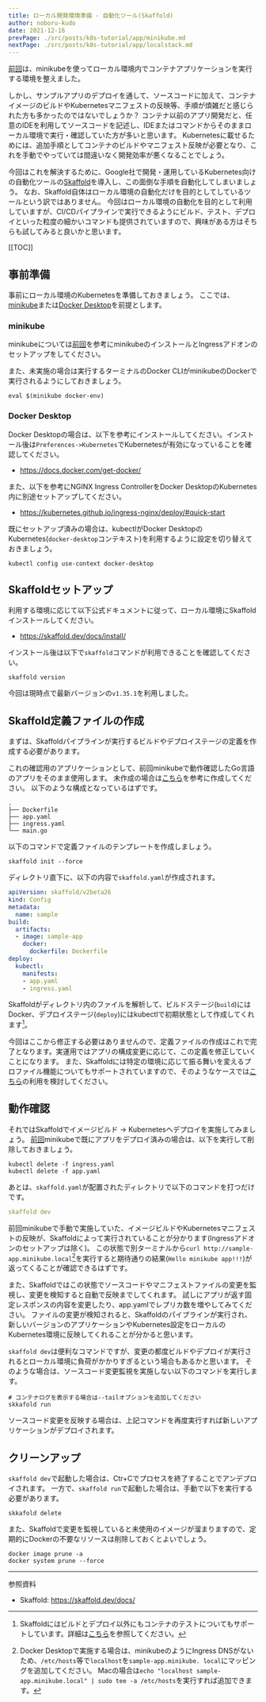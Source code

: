 ```yaml
---
title: ローカル開発環境準備 - 自動化ツール(Skaffold)
author: noboru-kudo
date: 2021-12-16
prevPage: ./src/posts/k8s-tutorial/app/minikube.md
nextPage: ./src/posts/k8s-tutorial/app/localstack.md
---
```


[前回](/containers/k8s/tutorial/app/minikube/)は、minikubeを使ってローカル環境内でコンテナアプリケーションを実行する環境を整えました。

しかし、サンプルアプリのデプロイを通して、ソースコードに加えて、コンテナイメージのビルドやKubernetesマニフェストの反映等、手順が煩雑だと感じられた方も多かったのではないでしょうか？
コンテナ以前のアプリ開発だと、任意のIDEを利用してソースコードを記述し、IDEまたはコマンドからそのままローカル環境で実行・確認していた方が多いと思います。
Kubernetesに載せるためには、追加手順としてコンテナのビルドやマニフェスト反映が必要となり、これを手動でやっていては間違いなく開発効率が悪くなることでしょう。

今回はこれを解決するために、Google社で開発・運用しているKubernetes向けの自動化ツールの[Skaffold](https://skaffold.dev/)を導入し、この面倒な手順を自動化してしまいましょう。
なお、Skaffold自体はローカル環境の自動化だけを目的としてしているツールという訳ではありません。
今回はローカル環境の自動化を目的として利用していますが、CI/CDパイプラインで実行できるようにビルド、テスト、デプロイといった粒度の細かいコマンドも提供されていますので、興味がある方はそちらも試してみると良いかと思います。

[[TOC]]

## 事前準備

事前にローカル環境のKubernetesを準備しておきましょう。
ここでは、[minikube](https://minikube.sigs.k8s.io/)または[Docker Desktop](https://docs.docker.com/desktop/kubernetes/)を前提とします。

### minikube
minikubeについては[前回](/containers/k8s/tutorial/app/minikube/)を参考にminikubeのインストールとIngressアドオンのセットアップをしてください。

また、未実施の場合は実行するターミナルのDocker CLIがminikubeのDockerで実行されるようにしておきましょう。

```shell
eval $(minikube docker-env)
```

### Docker Desktop
Docker Desktopの場合は、以下を参考にインストールしてください。インストール後は`Preferences->Kubernetes`でKubernetesが有効になっていることを確認してください。
- <https://docs.docker.com/get-docker/>

また、以下を参考にNGINX Ingress ControllerをDocker DesktopのKubernetes内に別途セットアップしてください。
- <https://kubernetes.github.io/ingress-nginx/deploy/#quick-start>

既にセットアップ済みの場合は、kubectlがDocker DesktopのKubernetes(`docker-desktop`コンテキスト)を利用するように設定を切り替えておきましょう。

```shell
kubectl config use-context docker-desktop
```

## Skaffoldセットアップ

利用する環境に応じて以下公式ドキュメントに従って、ローカル環境にSkaffoldインストールしてください。

- <https://skaffold.dev/docs/install/>

インストール後は以下で`skaffold`コマンドが利用できることを確認してください。

```shell
skaffold version
```

今回は現時点で最新バージョンの`v1.35.1`を利用しました。

## Skaffold定義ファイルの作成

まずは、Skaffoldパイプラインが実行するビルドやデプロイステージの定義を作成する必要があります。

これの確認用のアプリケーションとして、前回minikubeで動作確認したGo言語のアプリをそのまま使用します。
未作成の場合は[こちら](/containers/k8s/tutorial/app/minikube/#サンプルアプリのデプロイ)を参考に作成してください。
以下のような構成となっているはずです。

```
.
├── Dockerfile
├── app.yaml
├── ingress.yaml
└── main.go
```

以下のコマンドで定義ファイルのテンプレートを作成しましょう。

```shell
skaffold init --force
```

ディレクトリ直下に、以下の内容で`skaffold.yaml`が作成されます。

```yaml
apiVersion: skaffold/v2beta26
kind: Config
metadata:
  name: sample
build:
  artifacts:
  - image: sample-app
    docker:
      dockerfile: Dockerfile
deploy:
  kubectl:
    manifests:
    - app.yaml
    - ingress.yaml
```

Skaffoldがディレクトリ内のファイルを解析して、ビルドステージ(`build`)にはDocker、デプロイステージ(`deploy`)にはkubectlで初期状態として作成してくれます[^1]。
[^1]: Skaffoldにはビルドとデプロイ以外にもコンテナのテストについてもサポートしています。詳細は[こちら](https://skaffold.dev/docs/pipeline-stages/testers/)を参照してください。

今回はここから修正する必要はありませんので、定義ファイルの作成はこれで完了となります。実運用ではアプリの構成変更に応じて、この定義を修正していくことになります。
また、Skaffoldには特定の環境に応じて振る舞いを変えるプロファイル機能についてもサポートされていますので、そのようなケースでは[こちら](https://skaffold.dev/docs/environment/profiles/)の利用を検討してください。

## 動作確認

それではSkaffoldでイメージビルド -> Kubernetesへデプロイを実施してみましょう。
[前回](/containers/k8s/tutorial/app/minikube/#サンプルアプリのデプロイ)minikubeで既にアプリをデプロイ済みの場合は、以下を実行して削除しておきましょう。

```shell
kubectl delete -f ingress.yaml
kubectl delete -f app.yaml
```

あとは、`skaffold.yaml`が配置されたディレクトリで以下のコマンドを打つだけです。

```yaml
skaffold dev
```

前回minikubeで手動で実施していた、イメージビルドやKubernetesマニフェストの反映が、Skaffoldによって実行されていることが分かります(Ingressアドオンのセットアップは除く)。
この状態で別ターミナルから`curl http://sample-app.minikube.local`[^2]を実行すると期待通りの結果(`Hello minikube app!!!`)が返ってくることが確認できるはずです。

[^2]: Docker Desktopで実施する場合は、minikubeのようにIngress DNSがないため、`/etc/hosts`等で`localhost`を`sample-app.minikube.
local`にマッピングを追加してください。
Macの場合は`echo "localhost sample-app.minikube.local" | sudo tee -a /etc/hosts`を実行すれば追加できます。

また、Skaffoldではこの状態でソースコードやマニフェストファイルの変更を監視し、変更を検知すると自動で反映までしてくれます。
試しにアプリが返す固定レスポンスの内容を変更したり、app.yamlでレプリカ数を増やしてみてください。
ファイルの変更が検知されると、Skaffoldのパイプラインが実行され、新しいバージョンのアプリケーションやKubernetes設定をローカルのKubernetes環境に反映してくれることが分かると思います。

`skaffold dev`は便利なコマンドですが、変更の都度ビルドやデプロイが実行されるとローカル環境に負荷がかかりすぎるという場合もあるかと思います。
そのような場合は、ソースコード変更監視を実施しない以下のコマンドを実行します。

```shell
# コンテナログを表示する場合は--tailオプションを追加してください
skkafold run
```

ソースコード変更を反映する場合は、上記コマンドを再度実行すれば新しいアプリケーションがデプロイされます。

## クリーンアップ

`skaffold dev`で起動した場合は、Ctr+Cでプロセスを終了することでアンデプロイされます。
一方で、`skaffold run`で起動した場合は、手動で以下を実行する必要があります。

```shell
skkafold delete
```

また、Skaffoldで変更を監視していると未使用のイメージが溜まりますので、定期的にDockerの不要なリソースは削除しておくとよいでしょう。

```shell
docker image prune -a
docker system prune --force
```

---
参照資料

- Skaffold: <https://skaffold.dev/docs/>
